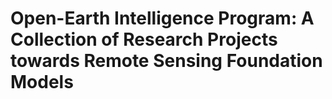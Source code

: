 # Open-Earth Intelligence Program: A Collection of Research Projects towards Remote Sensing Foundation Models 
